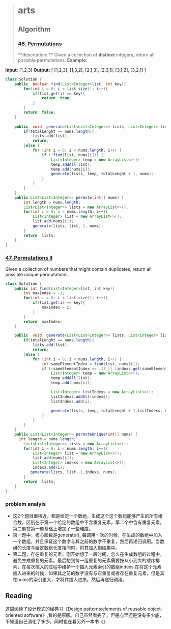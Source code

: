 ﻿


> # arts
> ## Algorithm
> ### [46. Permutations](https://leetcode.com/problems/permutations/description/)
> **description: **
> Given a collection of **distinct** integers, return all possible permutations.
**Example:**

**Input:** [1,2,3]
**Output:**
[
   [1,2,3],
  [1,3,2],
  [2,1,3],
  [2,3,1],
  [3,1,2],
  [3,2,1]
]

```java
class Solution {
    public  boolean find(List<Integer>list, int key){
        for(int i = 0; i < list.size(); i++){
            if(list.get(i) == key){
                return  true;
            }
        }
        return  false;
    }
    
    public  void  generate(List<List<Integer>> lists, List<Integer> list, int totalLenght, int[] nums){
        if(totalLenght == nums.length){
            lists.add(list);
            return;
        }else {
            for (int i = 0; i < nums.length; i++) {
                if (!find(list, nums[i])) {
                    List<Integer> temp = new ArrayList<>();
                    temp.addAll(list);
                    temp.add(nums[i]);
                    generate(lists, temp, totalLenght + 1, nums);
                }
            }
        }
    }
    public List<List<Integer>> permute(int[] nums) {
        int length = nums.length;
        List<List<Integer>> lists = new ArrayList<>();
        for(int i = 0; i < nums.length; i++){
            List<Integer> list = new ArrayList<>();
            list.add(nums[i]);
            generate(lists, list, 1, nums);
        }
        return  lists;
    }
}
```
### [47. Permutations II](https://leetcode.com/problems/permutations-ii/description/)
Given a collection of numbers that might contain duplicates, return all possible unique permutations.


```java
class Solution {
    public int find(List<Integer>list, int key){
        int maxIndex = -1;
        for(int i = 0; i < list.size(); i++){
            if(list.get(i) == key){
                maxIndex = i;
            }
        }
        return  maxIndex;
    }

    public  void  generate(List<List<Integer>> lists, List<Integer> list, int totalLenght, List<Integer> indexs, int[] nums){
        if(totalLenght == nums.length){
            lists.add(list);
            return;
        }else {
            for (int i = 0; i < nums.length; i++) {
                int sameElementIndex = find(list, nums[i]);
                if ((sameElementIndex == -1) || (indexs.get(sameElementIndex) < i)) {
                    List<Integer> temp = new ArrayList<>();
                    temp.addAll(list);
                    temp.add(nums[i]);

                    List<Integer> listIndexs = new ArrayList<>();
                    listIndexs.addAll(indexs);
                    listIndexs.add(i);

                    generate(lists, temp, totalLenght + 1,listIndexs, nums);
                }
            }
        }
    }
    public List<List<Integer>> permuteUnique(int[] nums) {
      int length = nums.length;
        List<List<Integer>> lists = new ArrayList<>();
        for(int i = 0; i < nums.length; i++){
            List<Integer> list = new ArrayList<>();
            list.add(nums[i]);
            List<Integer> indexs = new ArrayList<>();
            indexs.add(i);
           generate(lists, list, 1,indexs, nums);
        }
        return  lists;   
    }
}
```

### problem analyis
- 这2个题目很相近，都是给定一个数组，生成这个这个数组能够产生的所有组合数。区别在于第一个给定的数组中不含重复元素，第二个中含有重复元素。第二题在第一题基础上增加了一些难度。
- 第一题中，核心函数是generate(), 每调用一次的时候，在生成的数组中加入一个数组，并且保证这个数字与其之前的数字不重复，然后再递归调用。当数组的长度与给定数组长度相同时，将其加入到结果中。
- 第二题，存在重复的元素，刚开始想了一段时间，怎么在生成数组的过程中，避免生成重复的元素。最后想到每一组重复的元素需要按从小到大的顺序排列，在每次插入的过程中维护一个插入元素索引的数组indexs,在将这个元素插入进来的时候，如果其之前的数字没有与它重复或者存在重复元素，但是其在nums的索引更大，才将其插入进来。然后再递归调用。


## Reading
这周阅读了设计模式的经典书《Design patterns:elements of reusable object-oriented software》,看的是原版。自己虽然看完了，但是心里还是没有多少底，不知道自己消化了多少。同时也在看另外一本书《》
